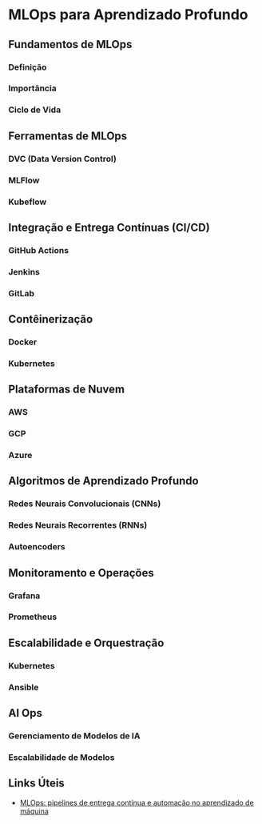 
# MLOps para Aprendizado Profundo
## Fundamentos de MLOps
### Definição
### Importância
### Ciclo de Vida
## Ferramentas de MLOps
### DVC (Data Version Control)
### MLFlow
### Kubeflow
## Integração e Entrega Contínuas (CI/CD)
### GitHub Actions
### Jenkins
### GitLab
## Contêinerização
### Docker
### Kubernetes
## Plataformas de Nuvem
### AWS
### GCP
### Azure
## Algoritmos de Aprendizado Profundo
### Redes Neurais Convolucionais (CNNs)
### Redes Neurais Recorrentes (RNNs)
### Autoencoders
## Monitoramento e Operações
### Grafana
### Prometheus
## Escalabilidade e Orquestração
### Kubernetes
### Ansible
## AI Ops
### Gerenciamento de Modelos de IA
### Escalabilidade de Modelos


## Links Úteis
- [MLOps: pipelines de entrega contínua e automação no aprendizado de máquina](https://cloud.google.com/architecture/mlops-continuous-delivery-and-automation-pipelines-in-machine-learning?hl=pt-br)